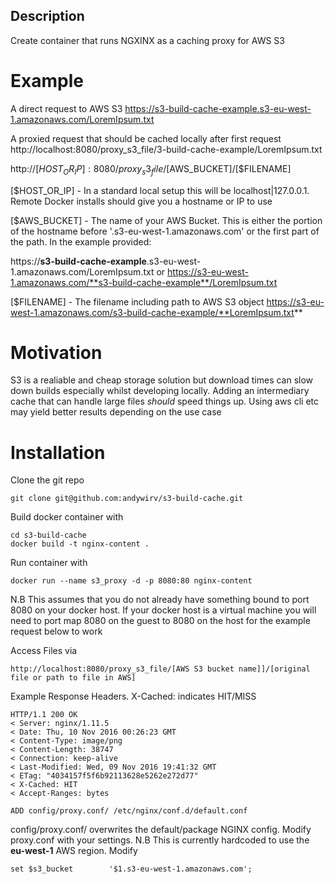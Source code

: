 ## Description
Create container that runs NGXINX as a caching proxy for AWS S3

# Example
A direct request to AWS S3
https://s3-build-cache-example.s3-eu-west-1.amazonaws.com/LoremIpsum.txt

A proxied request that should be cached locally after first request
http://localhost:8080/proxy_s3_file/3-build-cache-example/LoremIpsum.txt

http://[$HOST_OR_IP]:8080/proxy_s3_file/[$AWS_BUCKET]/[$FILENAME]

[$HOST_OR_IP] - In a standard local setup this will be localhost|127.0.0.1. Remote Docker installs should give you a hostname or IP to use

[$AWS_BUCKET] - The name of your AWS Bucket. This is either the portion of the hostname before '.s3-eu-west-1.amazonaws.com' or the first part of the path. In the example provided:

https://**s3-build-cache-example**.s3-eu-west-1.amazonaws.com/LoremIpsum.txt
or
https://s3-eu-west-1.amazonaws.com/**s3-build-cache-example**/LoremIpsum.txt

[$FILENAME] - The filename including path to AWS S3 object
https://s3-eu-west-1.amazonaws.com/s3-build-cache-example/**LoremIpsum.txt**


# Motivation
S3 is a realiable and cheap storage solution but download times can slow down builds especially whilst developing locally. Adding an intermediary cache that can handle large files *should* speed things up. Using aws cli etc may yield better results depending on the use case

# Installation
Clone the git repo
``` Shell
git clone git@github.com:andywirv/s3-build-cache.git
```

Build docker container with 
``` Shell
cd s3-build-cache
docker build -t nginx-content .
```

Run container with 
``` Shell
docker run --name s3_proxy -d -p 8080:80 nginx-content
```
N.B This assumes that you do not already have something bound to port 8080 on your docker host. If your docker host is a virtual machine you will need to port map 8080 on the guest to 8080 on the host for the example request below to work

Access Files via
```
http://localhost:8080/proxy_s3_file/[AWS S3 bucket name]]/[original file or path to file in AWS]
```

Example Response Headers. X-Cached: indicates HIT/MISS
``` Shell
HTTP/1.1 200 OK
< Server: nginx/1.11.5
< Date: Thu, 10 Nov 2016 00:26:23 GMT
< Content-Type: image/png
< Content-Length: 38747
< Connection: keep-alive
< Last-Modified: Wed, 09 Nov 2016 19:41:32 GMT
< ETag: "4034157f5f6b92113628e5262e272d77"
< X-Cached: HIT
< Accept-Ranges: bytes
```
``` Shell
ADD config/proxy.conf/ /etc/nginx/conf.d/default.conf
```

config/proxy.conf/ overwrites the default/package NGINX config. Modify proxy.conf with your settings. N.B This is currently hardcoded to use the **eu-west-1** AWS region.
Modify  
``` Shell
set $s3_bucket        '$1.s3-eu-west-1.amazonaws.com';
```

